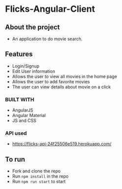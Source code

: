 # Flicks-Angular-Client

## About the project

- An application to do movie search.

## Features

- Login/Signup
- Edit User information
- Allows the user to view all movies in the home page
- Allows the user to add favorite movies
- The user can view details about movie on a click

### BUILT WITH

- AngularJS
- Angular Material
- JS and CSS

### API used
- https://flicks-api-24f25506e519.herokuapp.com/

## To run

- Fork and clone the repo
- Run ```npm install``` in the repo
- Run ```npm run start``` to start
